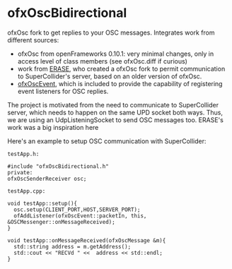 # ofxOscBidirectional
ofxOsc fork to get replies to your OSC messages.
Integrates work from different sources:
- ofxOsc from openFrameworks 0.10.1: very minimal changes, only in access level of class members (see ofxOsc.diff if curious)
- work from [ERASE](http://www.erase.net/projects/ofxSuperCollider/), who created a ofxOsc fork to permit communication to SuperCollider's server, based on an older version of ofxOsc.
- [ofxOscEvent](https://github.com/satcy/ofxOscEvent), which is included to provide the capability of registering event listeners for OSC replies.

The project is motivated from the need to communicate to SuperCollider server, which needs to happen on the same UPD socket both ways.
Thus, we are using an UdpListeningSocket to send OSC messages too. ERASE's work was a big inspiration here

Here's an example to setup OSC communication with SuperCollider:
```
testApp.h:

#include "ofxOscBidirectional.h"
private:
ofxOscSenderReceiver osc;

testApp.cpp:

void testApp::setup(){
  osc.setup(CLIENT_PORT,HOST,SERVER_PORT);
  ofAddListener(ofxOscEvent::packetIn, this, &OSCMessenger::onMessageReceived);
}

void testApp::onMessageReceived(ofxOscMessage &m){
  std::string address = m.getAddress();
  std::cout << "RECVd " <<  address << std::endl;
}
```
